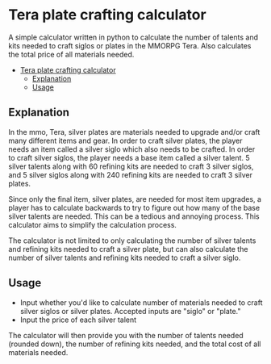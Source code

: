 # Tera plate crafting calculator
A simple calculator written in python to calculate the number of talents and kits needed to craft siglos or plates in the MMORPG Tera. Also calculates the total price of all materials needed.

- [Tera plate crafting calculator](#tera-plate-crafting-calculator)
    - [Explanation](#explanation)
    - [Usage](#usage)

## Explanation
In the mmo, Tera, silver plates are materials needed to upgrade and/or craft many different items and gear. In order to craft silver plates, the player needs an item called a silver siglo which also needs to be crafted. In order to craft silver siglos, the player needs a base item called a silver talent. 5 silver talents along with 60 refining kits are needed to craft 3 silver siglos, and 5 silver siglos along with 240 refining kits are needed to craft 3 silver plates.

Since only the final item, silver plates, are needed for most item upgrades, a player has to calculate backwards to try to figure out how many of the base silver talents are needed. This can be a tedious and annoying process. This calculator aims to simplify the calculation process.

The calculator is not limited to only calculating the number of silver talents and refining kits needed to craft a silver plate, but can also calculate the number of silver talents and refining kits needed to craft a silver siglo.

## Usage
* Input whether you'd like to calculate number of materials needed to craft silver siglos or silver plates. Accepted inputs are "siglo" or "plate."
* Input the price of each silver talent

The calculator will then provide you with the number of talents needed (rounded down), the number of refining kits needed, and the total cost of all materials needed.